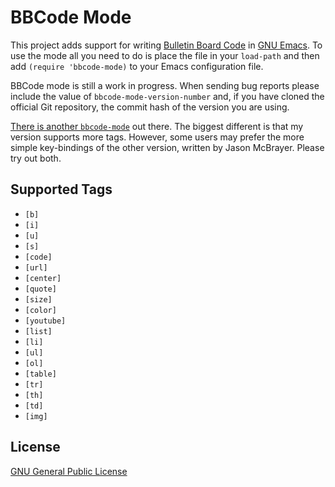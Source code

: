BBCode Mode
===========

This project adds support for writing [Bulletin Board Code][bbc] in
[GNU Emacs][emacs].  To use the mode all you need to do is place the
file in your `load-path` and then add `(require 'bbcode-mode)` to your
Emacs configuration file.

BBCode mode is still a work in progress.  When sending bug reports
please include the value of `bbcode-mode-version-number` and, if you
have cloned the official Git repository, the commit hash of the
version you are using.

[There is another `bbcode-mode`](https://bitbucket.org/jfm/emacs-bbcode/)
out there.  The biggest different is that my version supports more
tags.  However, some users may prefer the more simple key-bindings of
the other version, written by Jason McBrayer.  Please try out both.


Supported Tags
--------------

* `[b]`
* `[i]`
* `[u]`
* `[s]`
* `[code]`
* `[url]`
* `[center]`
* `[quote]`
* `[size]`
* `[color]`
* `[youtube]`
* `[list]`
* `[li]`
* `[ul]`
* `[ol]`
* `[table]`
* `[tr]`
* `[th]`
* `[td]`
* `[img]`


License
-------

[GNU General Public License][gpl]


[bbc]: http://bbcode.org/
[emacs]: http://www.gnu.org/software/emacs/
[gpl]: http://www.gnu.org/copyleft/gpl.html
